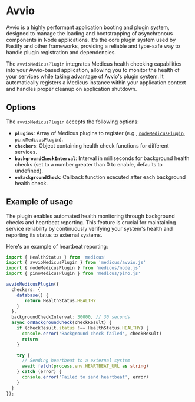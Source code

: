 # Avvio <Badge type="warning" text="Third-Party" />

Avvio is a highly performant application booting and plugin system, designed to manage the loading and bootstrapping of asynchronous components in Node applications. It's the core plugin system used by Fastify and other frameworks, providing a reliable and type-safe way to handle plugin registration and dependencies.

The `avvioMedicusPlugin` integrates Medicus health checking capabilities into your Avvio-based application, allowing you to monitor the health of your services while taking advantage of Avvio's plugin system. It automatically registers a Medicus instance within your application context and handles proper cleanup on application shutdown.

## Options

The `avvioMedicusPlugin` accepts the following options:

- **`plugins`**: Array of Medicus plugins to register (e.g., [`nodeMedicusPlugin`](/integrations/node), [`pinoMedicusPlugin`](/integrations/pino)).
- **`checkers`**: Object containing health check functions for different services.
- **`backgroundCheckInterval`**: Interval in milliseconds for background health checks (set to a number greater than 0 to enable, defaults to undefined).
- **`onBackgroundCheck`**: Callback function executed after each background health check.

## Example of usage

The plugin enables automated health monitoring through background checks and heartbeat reporting. This feature is crucial for maintaining service reliability by continuously verifying your system's health and reporting its status to external systems.

Here's an example of heartbeat reporting:

```ts
import { HealthStatus } from 'medicus'
import { avvioMedicusPlugin } from 'medicus/avvio.js'
import { nodeMedicusPlugin } from 'medicus/node.js'
import { pinoMedicusPlugin } from 'medicus/pino.js'

avvioMedicusPlugin({
  checkers: {
    database() {
       return HealthStatus.HEALTHY
    }
  },
  backgroundCheckInterval: 30000, // 30 seconds
  async onBackgroundCheck(checkResult) {
    if (checkResult.status !== HealthStatus.HEALTHY) {
      console.error('Background check failed', checkResult)
      return
    }

    try {
      // Sending heartbeat to a external system
      await fetch(process.env.HEARTBEAT_URL as string) 
    } catch (error) {
      console.error('Failed to send heartbeat', error)
    }
  }
});
```